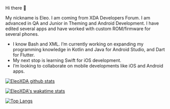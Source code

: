 Hi there 👋

My nickname is Eleo. I am coming from XDA Developers Forum. I am advanced in QA and Junior in Theming and Android Development. I have edited several apps and have worked with custom ROM/firmware for several phones. 

- I know Bash and XML. I’m currently working on expanding my programming knowledge in Kotlin and Java for Android Studio, and Dart for Flutter.
- My next stop is learning Swift for iOS development.
- I’m looking to collaborate on mobile developments like iOS and Android apps.


[![EleoXDA github stats](https://github-readme-stats.vercel.app/api?username=EleoXDA&count_private=true&show_icons=true&theme=dark&hide_rank=false)](https://github.com/anuraghazra/github-readme-stats)

[![EleoXDA's wakatime stats](https://github-readme-stats.vercel.app/api/wakatime?username=EleoXDA)](https://github.com/EleoXDA/github-readme-stats)

[![Top Langs](https://github-readme-stats.vercel.app/api/top-langs/?username=EleoXDA&layout=compact)](https://github.com/EleoXDA/github-readme-stats)
